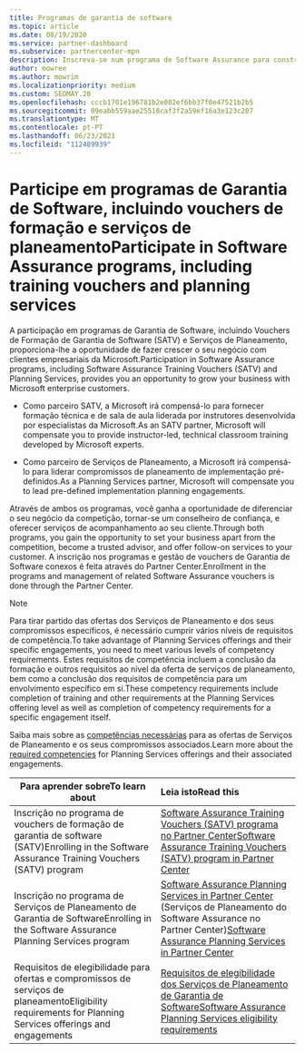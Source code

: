 ```yaml
---
title: Programas de garantia de software
ms.topic: article
ms.date: 08/19/2020
ms.service: partner-dashboard
ms.subservice: partnercenter-mpn
description: Inscreva-se num programa de Software Assurance para construir negócios e seja compensado por fornecer formação e planeamento a clientes empresariais.
author: mowree
ms.author: mowrim
ms.localizationpriority: medium
ms.custom: SEOMAY.20
ms.openlocfilehash: cccb1701e196781b2e002ef6bb37f0e47521b2b5
ms.sourcegitcommit: 09eabb559aae25518caf3f2a59ef16a3e123c207
ms.translationtype: MT
ms.contentlocale: pt-PT
ms.lasthandoff: 06/23/2021
ms.locfileid: "112489939"
---
```

# <a name="participate-in-software-assurance-programs-including-training-vouchers-and-planning-services"></a><span data-ttu-id="25d01-103">Participe em programas de Garantia de Software, incluindo vouchers de formação e serviços de planeamento</span><span class="sxs-lookup"><span data-stu-id="25d01-103">Participate in Software Assurance programs, including training vouchers and planning services</span></span>

<span data-ttu-id="25d01-104">A participação em programas de Garantia de Software, incluindo Vouchers de Formação de Garantia de Software (SATV) e Serviços de Planeamento, proporciona-lhe a oportunidade de fazer crescer o seu negócio com clientes empresariais da Microsoft.</span><span class="sxs-lookup"><span data-stu-id="25d01-104">Participation in Software Assurance programs, including Software Assurance Training Vouchers (SATV) and Planning Services, provides you an opportunity to grow your business with Microsoft enterprise customers.</span></span> 

- <span data-ttu-id="25d01-105">Como parceiro SATV, a Microsoft irá compensá-lo para fornecer formação técnica e de sala de aula liderada por instrutores desenvolvida por especialistas da Microsoft.</span><span class="sxs-lookup"><span data-stu-id="25d01-105">As an SATV partner, Microsoft will compensate you to provide instructor-led, technical classroom training developed by Microsoft experts.</span></span> 

- <span data-ttu-id="25d01-106">Como parceiro de Serviços de Planeamento, a Microsoft irá compensá-lo para liderar compromissos de planeamento de implementação pré-definidos.</span><span class="sxs-lookup"><span data-stu-id="25d01-106">As a Planning Services partner, Microsoft will compensate you to lead pre-defined implementation planning engagements.</span></span> 

<span data-ttu-id="25d01-107">Através de ambos os programas, você ganha a oportunidade de diferenciar o seu negócio da competição, tornar-se um conselheiro de confiança, e oferecer serviços de acompanhamento ao seu cliente.</span><span class="sxs-lookup"><span data-stu-id="25d01-107">Through both programs, you gain the opportunity to set your business apart from the competition, become a trusted advisor, and offer follow-on services to your customer.</span></span> <span data-ttu-id="25d01-108">A inscrição nos programas e gestão de vouchers de Garantia de Software conexos é feita através do Partner Center.</span><span class="sxs-lookup"><span data-stu-id="25d01-108">Enrollment in the programs and management of related Software Assurance vouchers is done through the Partner Center.</span></span>

> [!NOTE]
> <span data-ttu-id="25d01-109">Para tirar partido das ofertas dos Serviços de Planeamento e dos seus compromissos específicos, é necessário cumprir vários níveis de requisitos de competência.</span><span class="sxs-lookup"><span data-stu-id="25d01-109">To take advantage of Planning Services offerings and their specific engagements, you need to meet various levels of competency requirements.</span></span> <span data-ttu-id="25d01-110">Estes requisitos de competência incluem a conclusão da formação e outros requisitos ao nível da oferta de serviços de planeamento, bem como a conclusão dos requisitos de competência para um envolvimento específico em si.</span><span class="sxs-lookup"><span data-stu-id="25d01-110">These competency requirements include completion of training and other requirements at the Planning Services offering level as well as completion of competency requirements for a specific engagement itself.</span></span>  
>
> <span data-ttu-id="25d01-111">Saiba mais sobre as [competências necessárias](software-assurance-dps-requirements.md) para as ofertas de Serviços de Planeamento e os seus compromissos associados.</span><span class="sxs-lookup"><span data-stu-id="25d01-111">Learn more about the [required competencies](software-assurance-dps-requirements.md) for Planning Services offerings and their associated engagements.</span></span>


|<span data-ttu-id="25d01-112">**Para aprender sobre**</span><span class="sxs-lookup"><span data-stu-id="25d01-112">**To learn about**</span></span>   |<span data-ttu-id="25d01-113">**Leia isto**</span><span class="sxs-lookup"><span data-stu-id="25d01-113">**Read this**</span></span>   |
|--------------------------|:------------------|
|<span data-ttu-id="25d01-114">Inscrição no programa de vouchers de formação de garantia de software (SATV)</span><span class="sxs-lookup"><span data-stu-id="25d01-114">Enrolling in the Software Assurance Training Vouchers (SATV) program</span></span>  | [<span data-ttu-id="25d01-115">Software Assurance Training Vouchers (SATV) programa no Partner Center</span><span class="sxs-lookup"><span data-stu-id="25d01-115">Software Assurance Training Vouchers (SATV) program in Partner Center</span></span>](software-assurance-satv.md)|
|<span data-ttu-id="25d01-116">Inscrição no programa de Serviços de Planeamento de Garantia de Software</span><span class="sxs-lookup"><span data-stu-id="25d01-116">Enrolling in the Software Assurance Planning Services program</span></span> | <span data-ttu-id="25d01-117">[Software Assurance Planning Services in Partner Center](software-assurance-dps.md) (Serviços de Planeamento do Software Assurance no Partner Center)</span><span class="sxs-lookup"><span data-stu-id="25d01-117">[Software Assurance Planning Services in Partner Center](software-assurance-dps.md)</span></span> |
|<span data-ttu-id="25d01-118">Requisitos de elegibilidade para ofertas e compromissos de serviços de planeamento</span><span class="sxs-lookup"><span data-stu-id="25d01-118">Eligibility requirements for Planning Services offerings and engagements</span></span>  | [<span data-ttu-id="25d01-119">Requisitos de elegibilidade dos Serviços de Planeamento de Garantia de Software</span><span class="sxs-lookup"><span data-stu-id="25d01-119">Software Assurance Planning Services eligibility requirements</span></span>](software-assurance-dps-requirements.md)  |